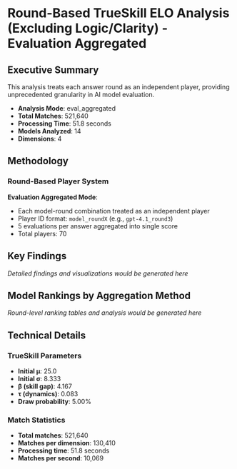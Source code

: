 # Round-Based TrueSkill ELO Analysis (Excluding Logic/Clarity) - Evaluation Aggregated

## Executive Summary

This analysis treats each answer round as an independent player, providing unprecedented granularity in AI model evaluation.

- **Analysis Mode**: eval_aggregated
- **Total Matches**: 521,640
- **Processing Time**: 51.8 seconds
- **Models Analyzed**: 14
- **Dimensions**: 4

## Methodology

### Round-Based Player System

**Evaluation Aggregated Mode**:
- Each model-round combination treated as an independent player
- Player ID format: `model_roundX` (e.g., `gpt-4.1_round3`)
- 5 evaluations per answer aggregated into single score
- Total players: 70

## Key Findings

*Detailed findings and visualizations would be generated here*

## Model Rankings by Aggregation Method

*Round-level ranking tables and analysis would be generated here*

## Technical Details

### TrueSkill Parameters

- **Initial μ**: 25.0
- **Initial σ**: 8.333
- **β (skill gap)**: 4.167
- **τ (dynamics)**: 0.083
- **Draw probability**: 5.00%

### Match Statistics

- **Total matches**: 521,640
- **Matches per dimension**: 130,410
- **Processing time**: 51.8 seconds
- **Matches per second**: 10,069

